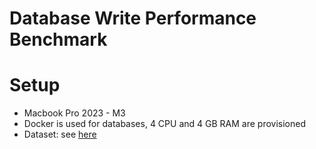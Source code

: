# Database Write Performance Benchmark

# Setup

- Macbook Pro 2023 - M3
- Docker is used for databases, 4 CPU and 4 GB RAM are provisioned
- Dataset: see [here](https://github.com/kahnwong/dataframe-frameworks-showdown#data-source)
